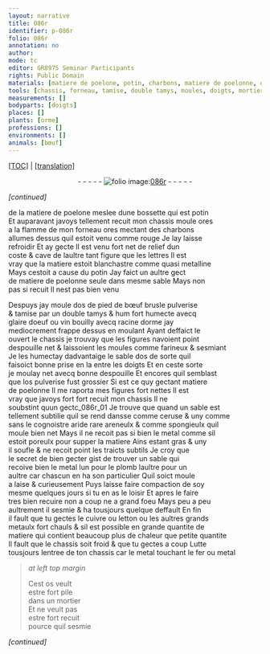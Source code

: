 ```yaml
---
layout: narrative
title: 086r
identifier: p-086r
folio: 086r
annotation: no
author:
mode: tc
editor: GR8975 Seminar Participants
rights: Public Domain
materials: [matiere de poelone, potin, charbons, matiere de poelonne, os de pied de bœuf brusle pulverise, glaire doeuf, vin bouilly avecq racine dorme, sable dos, os pulverise, ceruse, areneulx, metal, plomb, cuivre, letton, grands metaulx, Lutte, fer, os]
tools: [chassis, forneau, tamise, double tamys, moules, doigts, mortier]
measurements: []
bodyparts: [doigts]
places: []
plants: [orme]
professions: []
environments: []
animals: [bœuf]
---
```


 <p><a href="{{ site.baseurl }}/diplomatic/">[TOC]</a> | <a href="{{ site.baseurl }}/texts/p-086r_tl/" target="_blank">[translation]</a></p><div class="folio" align="center">- - - - - <a href="http://gallica.bnf.fr/ark:/12148/btv1b10500001g/f177.image" target="_blank"><img src="https://cu-mkp.github.io/2017-workshop-edition/assets/photo-icon.png" alt="folio image: " style="display:inline-block; margin-bottom:-3px;"/>086r</a> - - - - - </div>  
 
*[continued]*
  
de la <span class="m">matiere de poelone</span> meslee dune bossette qui est <span class="m">potin</span><br/> Et auparavant javoys tellem<span class="exp">ent</span> recuit mon <span class="tl">chassis</span> moule ores<br/> a la flamme de mon <span class="tl">forneau</span> ores mectant des <span class="m">charbons</span><br/> allumes dessus quil estoit venu co<span class="exp">mm</span>e rouge Je lay laisse<br/> refroidir Et ay gecte Il est venu fort net de relief dun<br/> coste & cave de laultre tant figure que les l<span class="exp">ett</span>res Il est<br/> vray que la matiere estoit blanchastre co<span class="exp">mm</span>e quasi metalline<br/> Mays cestoit a cause du <span class="m">potin</span> Jay faict un aultre gect<br/> de <span class="m">matiere de poelonne</span> seule dans mesme sable Mays non<br/> pas si recuit Il nest pas bien venu
 
Despuys jay moule d<span class="m">os de pied de <span class="al">bœuf</span> brusle pulverise</span><br/> & <span class="tl">tamise</span> par un <span class="tl">double tamys</span> & <span class="del">hum</span> <span class="del">fort</span> humecte avecq<br/> <span class="m">glaire doeuf</span> ou <span class="m">vin bouilly avecq racine d<span class="pa">orme</span></span> jay<br/> mediocrem<span class="exp">ent</span> frappe dessus en moulant Ayant <span class="del">deffaict le</span><br/> ouvert le <span class="tl">chassis</span> je trouvay que les figures navoient point<br/> despouille net & laissoient les <span class="tl">moules</span> co<span class="exp">mm</span>e farineux & sesmiant<br/> Je <span class="del">les</span> humectay dadvantaige le <span class="m">sable dos</span> de sorte quil<br/> faisoict bonne prise <span class="del">en la</span> entre les <span class="tl"><span class="bp">doigts</span></span> Et en ceste sorte<br/> je moulay net avecq bonne despouille Et encores quil semblast<br/> que l<span class="m">os pulverise</span> fust grossier Si est ce quy gectant <span class="m">matiere<br/> de poelonne</span> Il me raporta mes figures fort nettes Il est<br/> vray que javoys fort fort recuit mon <span class="tl">chassis</span> Il ne<br/> soubstint quun gectc_086r_01 Je trouve que quand un sable est<br/> tellement subtilie quil se rend dansse co<span class="exp">mm</span>e <span class="m">ceruse</span> & uny <span class="del">co<span class="exp">mm</span>e</span><br/> sans le cognoistre aride rare <span class="m">areneulx</span> & co<span class="exp">mm</span>e spongieulx quil<br/> moule bien net Mays il ne recoit pas si bien le <span class="m">metal</span> co<span class="exp">mm</span>e sil<br/> estoit poreulx pour supper la matiere Ains estant gras & uny<br/> il soufle & ne recoit point les traicts subtils Je croy que<br/> le secret de bien gecter gist de trouver un sable qui<br/> recoive bien le <span class="m">metal</span> lun pour le <span class="m">plomb</span> laultre pour un<br/> aultre car chascun en ha son particulier Quil soict moule<br/> a laise & curieusement Puys laisse faire compaction de soy<br/> mesme quelques jours si tu en as le loisir Et apres le faire<br/> tres bien recuire non a coup ne a grand foeu Mays peu a peu<br/> aultrem<span class="exp">ent</span> il sesmie & ha tousjours quelque deffault En fin<br/> il fault que tu gectes le <span class="m">cuivre</span> ou <span class="m">letton</span> ou les aultres <span class="m">grands<br/> metaulx</span> fort chauls & sil est possible en grande quantite de<br/> matiere qui contient beaucoup plus de chaleur que petite quantite<br/> Il fault que le <span class="tl">chassis</span> soit froid & que tu gectes a coup <span class="m">Lutte</span><br/> tousjours lentree de ton <span class="tl">chassis</span> car le <span class="m">metal</span> touchant le <span class="m">fer</span> ou <span class="m">metal</span>
 
> *at left top margin*
> 
> 
>   Cest <span class="m">os</span> veult<br/> estre fort pile<br/> dans un <span class="tl">mortier</span><br/> Et ne veult pas<br/> estre fort recuit<br/> pource quil sesmie
 
*[continued]*
 
 